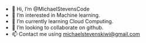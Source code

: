 - 👋 Hi, I’m @MichaelStevensCode
- 👀 I’m interested in Machine learning.
- 🌱 I’m currently learning Cloud Computing.
- 💞️ I’m looking to collaborate on github.
- 📫 Contact me using michaelstevenskiwi@gmail.com

<!---
MichaelStevensCode/MichaelStevensCode is a ✨ special ✨ repository because its `README.md` (this file) appears on your GitHub profile.
You can click the Preview link to take a look at your changes.
--->
